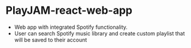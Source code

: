 # PlayJAM-react-web-app
* Web app with integrated Spotify functionality.
* User can search Spotify music library and create custom playlist that will be saved to their account

